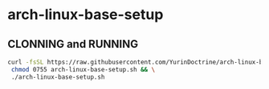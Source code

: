# arch-linux-base-setup

## CLONNING and RUNNING

```sh
curl -fsSL https://raw.githubusercontent.com/YurinDoctrine/arch-linux-base-setup/main/arch-linux-base-setup.sh >arch-linux-base-setup.sh && \
 chmod 0755 arch-linux-base-setup.sh && \
 ./arch-linux-base-setup.sh

```
